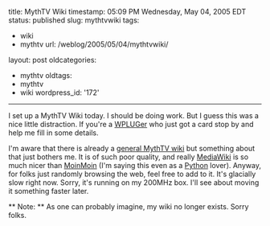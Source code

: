 title: MythTV Wiki
timestamp: 05:09 PM Wednesday, May 04, 2005 EDT
status: published
slug: mythtvwiki
tags:
- wiki
- mythtv
url: /weblog/2005/05/04/mythtvwiki/

layout: post
oldcategories:
- mythtv
oldtags:
- mythtv
- wiki
wordpress_id: '172'

---

I set up a MythTV Wiki today.  I should be doing work.  But I guess
this was a nice little distraction.  If you're a [WPLUGer](http://www.wplug.org/) who just got
a card stop by and help me fill in some details.

I'm aware that there is already a [general MythTV wiki](http://www.mythtv.info/) but something
about that just bothers me.  It is of such poor quality, and really [MediaWiki](http://wikipedia.sourceforge.net/) is so much nicer than
[MoinMoin](http://moinmoin.wikiwikiweb.de/) (I'm saying this even as a [Python](http://www.python.org/) lover).  Anyway, for folks just randomly browsing the web,
feel free to add to it.  It's glacially slow right now.  Sorry, it's running on my 200MHz box.  I'll see
about moving it something faster later.

** Note: ** As one can probably imagine, my wiki no longer
   exists. Sorry folks.
